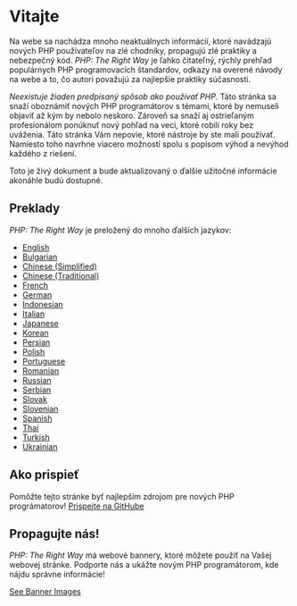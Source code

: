 # Vitajte

Na webe sa nachádza mnoho neaktuálnych informácií, ktoré navádzajú nových PHP
používateľov na zlé chodníky, propagujú zlé praktiky a nebezpečný kód. _PHP:
The Right Way_ je ľahko čitateľný, rýchly prehľad populárnych PHP programovacích
štandardov, odkazy na overené návody na webe a to, čo autori považujú za najlepšie
praktiky súčasnosti.

_Neexistuje žiaden predpísaný spôsob ako používať PHP_. Táto stránka sa snaží
oboznámiť nových PHP programátorov s témami, ktoré by nemuseli objaviť až kým
by nebolo neskoro. Zároveň sa snaží aj ostrieľaným profesionálom ponúknuť nový
pohľad na veci, ktoré robili roky bez uváženia. Táto stránka Vám nepovie, ktoré
nástroje by ste mali používať. Namiesto toho navrhne viacero možností spolu s popisom
výhod a nevýhod každého z riešení.

Toto je živý dokument a bude aktualizovaný o ďalšie užitočné informácie akonáhle
budú dostupné.

## Preklady

_PHP: The Right Way_ je preložený do mnoho ďalších jazykov:

* [English](http://www.phptherightway.com)
* [Bulgarian](http://bg.phptherightway.com/)
* [Chinese (Simplified)](http://wulijun.github.com/php-the-right-way)
* [Chinese (Traditional)](http://laravel-taiwan.github.io/php-the-right-way)
* [French](http://eilgin.github.io/php-the-right-way/)
* [German](http://rwetzlmayr.github.io/php-the-right-way/)
* [Indonesian](http://id.phptherightway.com/)
* [Italian](http://it.phptherightway.com/)
* [Japanese](http://ja.phptherightway.com)
* [Korean](http://modernpug.github.io/php-the-right-way/)
* [Persian](http://novid.github.io/php-the-right-way/)
* [Polish](http://pl.phptherightway.com/)
* [Portuguese](http://br.phptherightway.com/)
* [Romanian](https://bgui.github.io/php-the-right-way/)
* [Russian](http://getjump.github.io/ru-php-the-right-way)
* [Serbian](http://smatejic.github.io/php-the-right-way/)
* [Slovak](http://sk.phptherightway.com)
* [Slovenian](http://sl.phptherightway.com)
* [Spanish](http://phpdevenezuela.github.io/php-the-right-way/)
* [Thai](https://apzentral.github.io/php-the-right-way/)
* [Turkish](http://hkulekci.github.io/php-the-right-way/)
* [Ukrainian](http://iflista.github.com/php-the-right-way/)

## Ako prispieť

Pomôžte tejto stránke byť najlepším zdrojom pre nových PHP prográmatorov! [Prispejte na GitHube][1]

## Propagujte nás!

_PHP: The Right Way_ má webové bannery, ktoré môžete použiť na Vašej webovej
stránke. Podporte nás a ukážte novým PHP programátorom, kde nájdu správne
informácie!

[See Banner Images][2]

[1]: https://github.com/codeguy/php-the-right-way/tree/gh-pages
[2]: /banners.html
